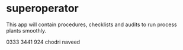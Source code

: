 # superoperator

This app will contain procedures, checklists and audits to run process plants smoothly.

0333 3441 924 chodri naveed
